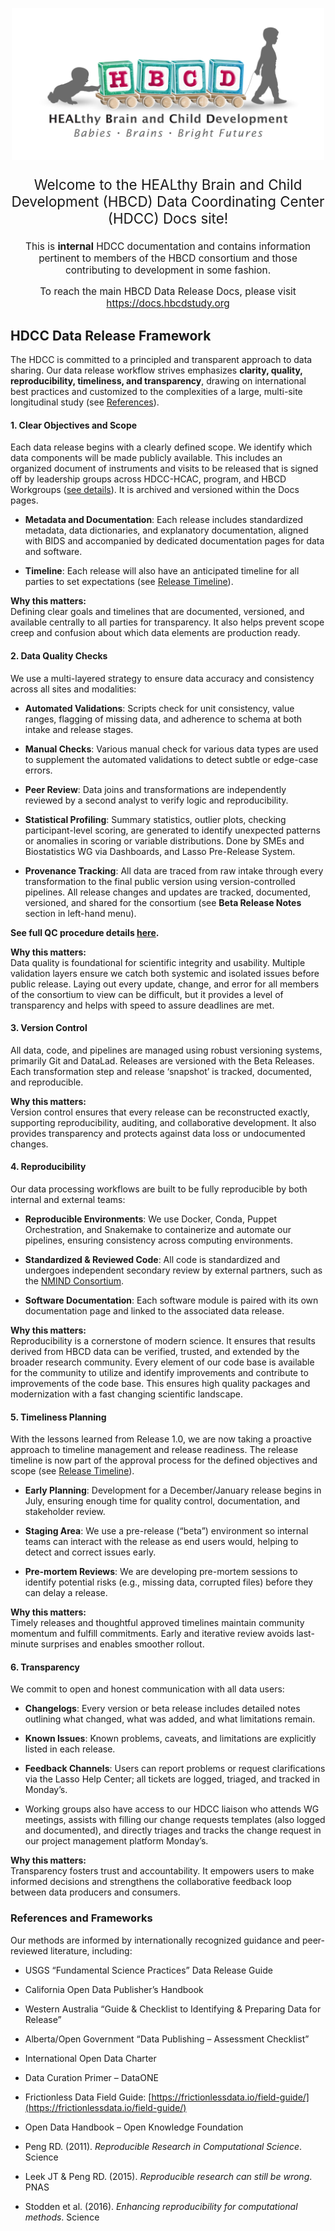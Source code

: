 <p align="center">
<img src="images/logo_HBCD_final.png" alt="logo" width="500">
</p>

<p style="text-align: center; font-size: 1.6em">Welcome to the HEALthy Brain and Child Development (HBCD) Data Coordinating Center (HDCC) Docs site!</p>

<p style="text-align: center; font-size: 1.1em">This is <b>internal</b> HDCC documentation and contains information pertinent to members of the HBCD consortium and those contributing to development in some fashion.</p> 

<p style="text-align: center; font-size: 1.1em">To reach the main HBCD Data Release Docs, please visit <a href="https://docs.hbcdstudy.org">https://docs.hbcdstudy.org</a></p>


## HDCC Data Release Framework

The HDCC is committed to a principled and transparent approach to data sharing. Our data release workflow strives emphasizes **clarity, quality, reproducibility, timeliness, and transparency**, drawing on international best practices and customized to the complexities of a large, multi-site longitudinal study (see [References](#references-and-frameworks)).


#### 1. Clear Objectives and Scope

Each data release begins with a clearly defined scope. We identify which data components will be made publicly available. This includes an organized document of instruments and visits to be released that is signed off by leadership groups across HDCC-HCAC, program, and HBCD Workgroups ([see details](../orgcharts.md#hbcd-workgroups)). It is archived and versioned within the Docs pages. 

* **Metadata and Documentation**: Each release includes standardized metadata, data dictionaries, and explanatory documentation, aligned with BIDS and accompanied by dedicated documentation pages for data and software.

* **Timeline**: Each release will also have an anticipated timeline for all parties to set expectations (see [Release Timeline](workflows/release-wf.md#release-timeline)).

**Why this matters:**  
Defining clear goals and timelines that are documented, versioned, and available centrally to all parties for transparency. It also helps prevent scope creep and confusion about which data elements are production ready.


#### 2. Data Quality Checks

We use a multi-layered strategy to ensure data accuracy and consistency across all sites and modalities:

* **Automated Validations**: Scripts check for unit consistency, value ranges, flagging of missing data, and adherence to schema at both intake and release stages.

* **Manual Checks**: Various manual check for various data types are used to supplement the automated validations to detect subtle or edge-case errors.

* **Peer Review**: Data joins and transformations are independently reviewed by a second analyst to verify logic and reproducibility. 

* **Statistical Profiling**: Summary statistics, outlier plots, checking participant-level scoring, are generated to identify unexpected patterns or anomalies in scoring or variable distributions. Done by SMEs and Biostatistics WG via Dashboards, and Lasso Pre-Release System. 

* **Provenance Tracking**: All data are traced from raw intake through every transformation to the final public version using version-controlled pipelines. All release changes and updates are tracked, documented, versioned, and shared for the consortium (see **Beta Release Notes** section in left-hand menu). 

**See full QC procedure details [here](workflows/qc.md).**

**Why this matters:**  
Data quality is foundational for scientific integrity and usability. Multiple validation layers ensure we catch both systemic and isolated issues before public release. Laying out every update, change, and error for all members of the consortium to view can be difficult, but it provides a level of transparency and helps with speed to assure deadlines are met. 

#### 3. Version Control

All data, code, and pipelines are managed using robust versioning systems, primarily Git and DataLad. Releases are versioned with the Beta Releases. Each transformation step and release ‘snapshot’ is tracked, documented, and reproducible.

**Why this matters:**  
Version control ensures that every release can be reconstructed exactly, supporting reproducibility, auditing, and collaborative development. It also provides transparency and protects against data loss or undocumented changes.

#### 4. Reproducibility

Our data processing workflows are built to be fully reproducible by both internal and external teams:

* **Reproducible Environments**: We use Docker, Conda, Puppet Orchestration, and Snakemake to containerize and automate our pipelines, ensuring consistency across computing environments.

* **Standardized & Reviewed Code**: All code is standardized and undergoes independent secondary review by external partners, such as the [NMIND Consortium](https://docs.hbcdstudy.org/latest/datacuration/nmind/).

* **Software Documentation**: Each software module is paired with its own documentation page and linked to the associated data release.

**Why this matters:**  
Reproducibility is a cornerstone of modern science. It ensures that results derived from HBCD data can be verified, trusted, and extended by the broader research community. Every element of our code base is available for the community to utilize and identify improvements and contribute to improvements of the code base. This ensures high quality packages and modernization with a fast changing scientific landscape. 

#### 5. Timeliness Planning

With the lessons learned from Release 1.0, we are now taking a proactive approach to timeline management and release readiness. The release timeline is now part of the approval process for the defined objectives and scope  (see [Release Timeline](workflows/release-wf.md#release-timeline)). 

* **Early Planning**: Development for a December/January release begins in July, ensuring enough time for quality control, documentation, and stakeholder review.

* **Staging Area**: We use a pre-release (“beta”) environment so internal teams can interact with the release as end users would, helping to detect and correct issues early.

* **Pre-mortem Reviews**: We are developing pre-mortem sessions to identify potential risks (e.g., missing data, corrupted files) before they can delay a release.

**Why this matters:**  
Timely releases and thoughtful approved timelines maintain community momentum and fulfill commitments. Early and iterative review avoids last-minute surprises and enables smoother rollout.

#### 6. Transparency

We commit to open and honest communication with all data users:

* **Changelogs**: Every version or beta release includes detailed notes outlining what changed, what was added, and what limitations remain.

* **Known Issues**: Known problems, caveats, and limitations are explicitly listed in each release.

* **Feedback Channels**: Users can report problems or request clarifications via the Lasso Help Center; all tickets are logged, triaged, and tracked in Monday’s.

* Working groups also have access to our HDCC liaison who attends WG meetings, assists with filling our change requests templates (also logged and documented), and directly triages and tracks the change request in our project management platform Monday’s. 

**Why this matters:**  
Transparency fosters trust and accountability. It empowers users to make informed decisions and strengthens the collaborative feedback loop between data producers and consumers.

### References and Frameworks

Our methods are informed by internationally recognized guidance and peer-reviewed literature, including:

* USGS “Fundamental Science Practices” Data Release Guide

* California Open Data Publisher’s Handbook

* Western Australia “Guide & Checklist to Identifying & Preparing Data for Release”

* Alberta/Open Government “Data Publishing – Assessment Checklist”

* International Open Data Charter

* Data Curation Primer – DataONE

* Frictionless Data Field Guide: [https://frictionlessdata.io/field-guide/](https://frictionlessdata.io/field-guide/)

* Open Data Handbook – Open Knowledge Foundation

* Peng RD. (2011). *Reproducible Research in Computational Science*. Science

* Leek JT & Peng RD. (2015). *Reproducible research can still be wrong*. PNAS

* Stodden et al. (2016). *Enhancing reproducibility for computational methods*. Science